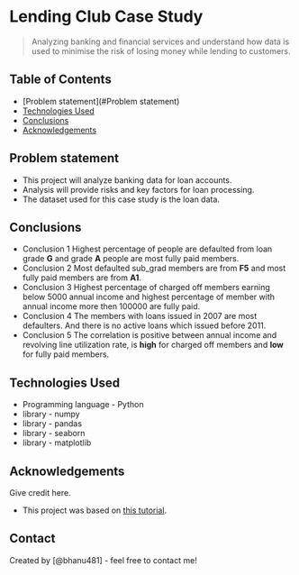 # Lending Club Case Study
> Analyzing banking and financial services and understand how data is used to minimise the risk of losing money while lending to customers.


## Table of Contents
* [Problem statement](#Problem statement)
* [Technologies Used](#technologies-used)
* [Conclusions](#conclusions)
* [Acknowledgements](#acknowledgements)

<!-- You can include any other section that is pertinent to your problem -->

## Problem statement
- This project will analyze banking data for loan accounts.
- Analysis will provide risks and key factors for loan processing.
- The dataset used for this case study is the loan data.

<!-- You don't have to answer all the questions - just the ones relevant to your project. -->

## Conclusions
- Conclusion 1 Highest percentage of people are defaulted from loan grade <b>G</b> and grade <b>A</b> people are most fully paid members.
- Conclusion 2 Most defaulted sub_grad members are from <b>F5</b> and most fully paid members are from <b>A1</b>.
- Conclusion 3 Highest percentage of charged off members earning below 5000 annual income and highest percentage of member with annual income more then 100000 are fully paid.
- Conclusion 4 The members with loans issued in 2007 are most defaulters. And there is no active loans which issued before 2011.
- Conclusion 5 The correlation is positive between annual income and revolving line utilization rate, is <b>high</b> for charged off members and <b>low</b> for fully paid members.
<!-- You don't have to answer all the questions - just the ones relevant to your project. -->


## Technologies Used
- Programming language - Python
- library - numpy
- library - pandas
- library - seaborn
- library - matplotlib

<!-- As the libraries versions keep on changing, it is recommended to mention the version of library used in this project -->

## Acknowledgements
Give credit here.
- This project was based on [this tutorial](https://www.upgrad.com/).


## Contact
Created by [@bhanu481] - feel free to contact me!


<!-- Optional -->
<!-- ## License -->
<!-- This project is open source and available under the [... License](). -->

<!-- You don't have to include all sections - just the one's relevant to your project -->